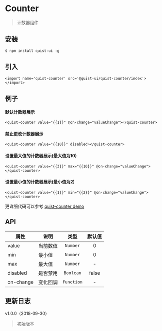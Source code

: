 # Counter

> 计数器组件


## 安装

```
$ npm install quist-ui -g
```

## 引入
```ux
<import name='quist-counter' src='@quist-ui/quist-counter/index'></import>
```

## 例子

#### 默认计数器展示

```ux
<quist-counter value="{{1}}" @on-change="valueChange"></quist-counter>
```

#### 禁止更改计数器展示

```ux
<quist-counter value="{{10}}" disabled></quist-counter>
```

#### 设置最大值的计数器展示(最大值为10)

```ux
<quist-counter value="{{3}}" max="{{10}}" @on-change="valueChange"></quist-counter>
```

#### 设置最小值的计数器展示(最小值为2)

```ux
<quist-counter value="{{1}}" min="{{2}}" @on-change="valueChange"></quist-counter>
```

更详细代码可以参考 [quist-counter demo](https://github.com/JDsecretFE/quist-ui/tree/master/src/Counter/index.ux)

## API 

| 属性 | 说明 | 类型 | 默认值 |
|-------------|------------|:--------:|:-----:|
| value | 当前数值 | `Number` | 0 |
| min | 最小值 | `Number` | 0 |
| max | 最大值 | `Number` | - |
| disabled | 是否禁用 | `Boolean` | false |
| on-change | 变化回调 | `Function` | - |


## 更新日志

v1.0.0（2018-09-30）
> 初始版本
